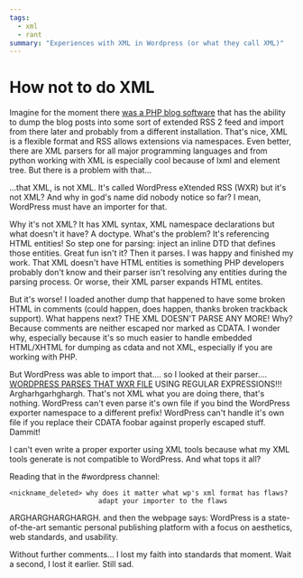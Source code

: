 ```yaml
---
tags:
  - xml
  - rant
summary: "Experiences with XML in Wordpress (or what they call XML)"
---
```


# How not to do XML

Imagine for the moment there [was a PHP blog software](http://wordpress.org/) that has the ability to dump the blog posts
into some sort of extended RSS 2 feed and import from there later and
probably from a different installation. That's nice, XML is a flexible
format and RSS allows extensions via namespaces. Even better, there are
XML parsers for all major programming languages and from python working
with XML is especially cool because of lxml and element tree. But there
is a problem with that...

...that XML, is not XML. It's called WordPress eXtended RSS (WXR) but
it's not XML? And why in god's name did nobody notice so far? I mean,
WordPress must have an importer for that.

Why it's not XML? It has XML syntax, XML namespace declarations but what
doesn't it have? A doctype. What's the problem? It's referencing HTML
entities! So step one for parsing: inject an inline DTD that defines
those entities. Great fun isn't it? Then it parses. I was happy and
finished my work. That XML doesn't have HTML entities is something PHP
developers probably don't know and their parser isn't resolving any
entities during the parsing process. Or worse, their XML parser expands
HTML entites.

But it's worse! I loaded another dump that happened to have some broken
HTML in comments (could happen, does happen, thanks broken trackback
support). What happens next? THE XML DOESN'T PARSE ANY MORE! Why?
Because comments are neither escaped nor marked as CDATA. I wonder why,
especially because it's so much easier to handle embedded HTML/XHTML for
dumping as cdata and not XML, especially if you are working with PHP.

But WordPress was able to import that.... so I looked at their
parser.... [WORDPRESS PARSES THAT WXR FILE](http://trac.wordpress.org/browser/trunk/wp-admin/import/wordpress.php?rev=6870)
USING REGULAR EXPRESSIONS!!! Argharhgarhghargh. That's not XML what you
are doing there, that's nothing. WordPress can't even parse it's own
file if you bind the WordPress exporter namespace to a different prefix!
WordPress can't handle it's own file if you replace their CDATA foobar
against properly escaped stuff. Dammit!

I can't even write a proper exporter using XML tools because what my XML
tools generate is not compatible to WordPress. And what tops it all?

Reading that in the #wordpress channel:

```
<nickname_deleted> why does it matter what wp's xml format has flaws?
                      adapt your importer to the flaws
```

ARGHARGHARGHARGH. and then the webpage says: WordPress is a
state-of-the-art semantic personal publishing platform with a focus on
aesthetics, web standards, and usability.

Without further comments... I lost my faith into standards that moment.
Wait a second, I lost it earlier. Still sad.
